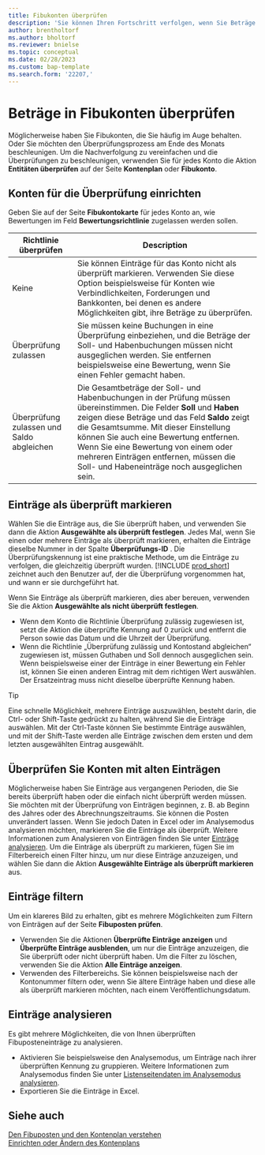 ```yaml
---
title: Fibukonten überprüfen
description: 'Sie können Ihren Fortschritt verfolgen, wenn Sie Beträge in Fibukonten überprüfen.'
author: brentholtorf
ms.author: bholtorf
ms.reviewer: bnielse
ms.topic: conceptual
ms.date: 02/28/2023
ms.custom: bap-template
ms.search.form: '22207,'
---
```


# <a name="review-amounts-in-general-ledger-accounts"></a>Beträge in Fibukonten überprüfen

Möglicherweise haben Sie Fibukonten, die Sie häufig im Auge behalten. Oder Sie möchten den Überprüfungsprozess am Ende des Monats beschleunigen. Um die Nachverfolgung zu vereinfachen und die Überprüfungen zu beschleunigen, verwenden Sie für jedes Konto die Aktion **Entitäten überprüfen** auf der Seite **Kontenplan** oder **Fibukonto**. 

## <a name="set-up-accounts-for-reviews"></a>Konten für die Überprüfung einrichten

Geben Sie auf der Seite **Fibukontokarte** für jedes Konto an, wie Bewertungen im Feld **Bewertungsrichtlinie** zugelassen werden sollen.

|Richtlinie überprüfen  |Description  |
|---------|---------|
|Keine     | Sie können Einträge für das Konto nicht als überprüft markieren. Verwenden Sie diese Option beispielsweise für Konten wie Verbindlichkeiten, Forderungen und Bankkonten, bei denen es andere Möglichkeiten gibt, ihre Beträge zu überprüfen.        |
|Überprüfung zulassen     | Sie müssen keine Buchungen in eine Überprüfung einbeziehen, und die Beträge der Soll- und Habenbuchungen müssen nicht ausgeglichen werden. Sie entfernen beispielsweise eine Bewertung, wenn Sie einen Fehler gemacht haben.        |
|Überprüfung zulassen und Saldo abgleichen     | Die Gesamtbeträge der Soll- und Habenbuchungen in der Prüfung müssen übereinstimmen. Die Felder **Soll** und **Haben** zeigen diese Beträge und das Feld **Saldo** zeigt die Gesamtsumme. Mit dieser Einstellung können Sie auch eine Bewertung entfernen. Wenn Sie eine Bewertung von einem oder mehreren Einträgen entfernen, müssen die Soll- und Habeneinträge noch ausgeglichen sein.        |

## <a name="mark-entries-as-reviewed"></a>Einträge als überprüft markieren

Wählen Sie die Einträge aus, die Sie überprüft haben, und verwenden Sie dann die Aktion **Ausgewählte als überprüft festlegen**. Jedes Mal, wenn Sie einen oder mehrere Einträge als überprüft markieren, erhalten die Einträge dieselbe Nummer in der Spalte **Überprüfungs-ID** . Die Überprüfungskennung ist eine praktische Methode, um die Einträge zu verfolgen, die gleichzeitig überprüft wurden. [!INCLUDE [prod_short](includes/prod_short.md)] zeichnet auch den Benutzer auf, der die Überprüfung vorgenommen hat, und wann er sie durchgeführt hat.

Wenn Sie Einträge als überprüft markieren, dies aber bereuen, verwenden Sie die Aktion **Ausgewählte als nicht überprüft festlegen**.

* Wenn dem Konto die Richtlinie Überprüfung zulässig zugewiesen ist, setzt die Aktion die überprüfte Kennung auf 0 zurück und entfernt die Person sowie das Datum und die Uhrzeit der Überprüfung. 
* Wenn die Richtlinie „Überprüfung zulässig und Kontostand abgleichen“ zugewiesen ist, müssen Guthaben und Soll dennoch ausgeglichen sein. Wenn beispielsweise einer der Einträge in einer Bewertung ein Fehler ist, können Sie einen anderen Eintrag mit dem richtigen Wert auswählen. Der Ersatzeintrag muss nicht dieselbe überprüfte Kennung haben.

> [!TIP]
> Eine schnelle Möglichkeit, mehrere Einträge auszuwählen, besteht darin, die Ctrl- oder Shift-Taste gedrückt zu halten, während Sie die Einträge auswählen. Mit der Ctrl-Taste können Sie bestimmte Einträge auswählen, und mit der Shift-Taste werden alle Einträge zwischen dem ersten und dem letzten ausgewählten Eintrag ausgewählt.

## <a name="review-accounts-that-have-old-entries"></a>Überprüfen Sie Konten mit alten Einträgen

Möglicherweise haben Sie Einträge aus vergangenen Perioden, die Sie bereits überprüft haben oder die einfach nicht überprüft werden müssen. Sie möchten mit der Überprüfung von Einträgen beginnen, z. B. ab Beginn des Jahres oder des Abrechnungszeitraums. Sie können die Posten unverändert lassen. Wenn Sie jedoch Daten in Excel oder im Analysemodus analysieren möchten, markieren Sie die Einträge als überprüft. Weitere Informationen zum Analysieren von Einträgen finden Sie unter [Einträge analysieren](#analyze-entries). Um die Einträge als überprüft zu markieren, fügen Sie im Filterbereich einen Filter hinzu, um nur diese Einträge anzuzeigen, und wählen Sie dann die Aktion **Ausgewählte Einträge als überprüft markieren** aus.

## <a name="filter-entries"></a>Einträge filtern

Um ein klareres Bild zu erhalten, gibt es mehrere Möglichkeiten zum Filtern von Einträgen auf der Seite **Fibuposten prüfen**.

* Verwenden Sie die Aktionen **Überprüfte Einträge anzeigen** und **Überprüfte Einträge ausblenden**, um nur die Einträge anzuzeigen, die Sie überprüft oder nicht überprüft haben. Um die Filter zu löschen, verwenden Sie die Aktion **Alle Einträge anzeigen**.
* Verwenden des Filterbereichs. Sie können beispielsweise nach der Kontonummer filtern oder, wenn Sie ältere Einträge haben und diese alle als überprüft markieren möchten, nach einem Veröffentlichungsdatum.

## <a name="analyze-entries"></a>Einträge analysieren

Es gibt mehrere Möglichkeiten, die von Ihnen überprüften Fibuposteneinträge zu analysieren.

* Aktivieren Sie beispielsweise den Analysemodus, um Einträge nach ihrer überprüften Kennung zu gruppieren. Weitere Informationen zum Analysemodus finden Sie unter [Listenseitendaten im Analysemodus analysieren](analysis-mode.md).
* Exportieren Sie die Einträge in Excel.

## <a name="see-also"></a>Siehe auch

[Den Fibuposten und den Kontenplan verstehen](finance-general-ledger.md)  
[Einrichten oder Ändern des Kontenplans](finance-setup-chart-accounts.md)  
